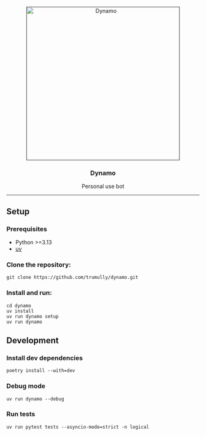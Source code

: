 <p align="center">
<a href="" rel="noopener"><img src="assets/images/dynamo.png" alt="Dynamo" height="400"></a>
</p>
<h3 align="center">Dynamo</h3>

<div align="center"></div>

<p align="center">Personal use bot
    <br>
</p>

---

## Setup <a name="setup"></a>

### Prerequisites

- Python >=3.13
- [uv](https://docs.astral.sh/uv/installation/)

### Clone the repository:

```shell
git clone https://github.com/trumully/dynamo.git
```

### Install and run:

```shell
cd dynamo
uv install
uv run dynamo setup
uv run dynamo
```

## Development <a name="development"></a>

### Install dev dependencies

```shell
poetry install --with=dev
```

### Debug mode

```shell
uv run dynamo --debug
```

### Run tests

```shell
uv run pytest tests --asyncio-mode=strict -n logical
```
